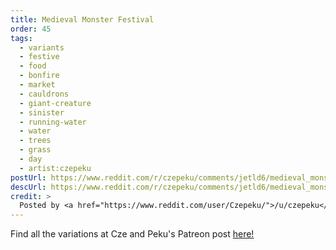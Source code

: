 ```yaml
---
title: Medieval Monster Festival
order: 45
tags:
  - variants
  - festive
  - food
  - bonfire
  - market
  - cauldrons
  - giant-creature
  - sinister
  - running-water
  - water
  - trees
  - grass
  - day
  - artist:czepeku
postUrl: https://www.reddit.com/r/czepeku/comments/jetld6/medieval_monster_festival_26x42/
descUrl: https://www.reddit.com/r/czepeku/comments/jetld6/medieval_monster_festival_26x42/g9g768t/
credit: >
  Posted by <a href="https://www.reddit.com/user/Czepeku/">/u/czepeku</a> to <a href="https://www.reddit.com/r/czepeku/">/r/czepeku</a> in Oct, 2020. <br/> Please support the artist on <a href="https://www.patreon.com/czepeku/posts">Patreon</a> and <a href="https://marketplace.roll20.net/browse/publisher/327/czepeku">Roll20</a>, as well as follow them on <a href="https://twitter.com/czepeku">Twitter</a>, <a href="https://www.artstation.com/czepeku">ArtStation</a>
---
```

Find all the variations at Cze and Peku's Patreon post <a href="https://www.patreon.com/posts/medieval-monster-28017793" title="Medieval Monster Festival by Czepeku on Patreon">here!</a>
